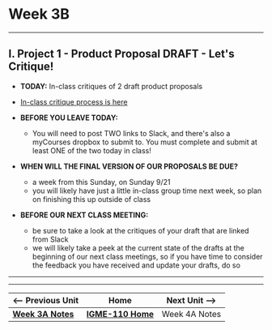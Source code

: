 # Week 3B

---

## I. Project 1 - Product Proposal DRAFT - Let's Critique!

    
- **TODAY:** In-class critiques of 2 draft product proposals
- [In-class critique process is here](../documents/p1-draft-peer-eval.md)
- **BEFORE YOU LEAVE TODAY:**
  - You will need to post TWO links to Slack, and there's also a myCourses dropbox to submit to. You must complete and submit at least ONE of the two today in class!
    
- **WHEN WILL THE FINAL VERSION OF OUR PROPOSALS BE DUE?**
  - a week from this Sunday, on Sunday 9/21
  - you will likely have just a little in-class group time next week, so plan on finishing this up outside of class
    
- **BEFORE OUR NEXT CLASS MEETING:**
  - be sure to take a look at the critiques of your draft that are linked from Slack
  - we will likely take a peek at the current state of the drafts at the beginning of our next class meetings, so if you have time to consider the feedback you have received and update your drafts, do so


---
---

| <-- Previous Unit | Home | Next Unit -->
| --- | --- | --- 
|   [**Week 3A Notes**](3A.md)  |  [**IGME-110 Home**](../) | Week 4A Notes
